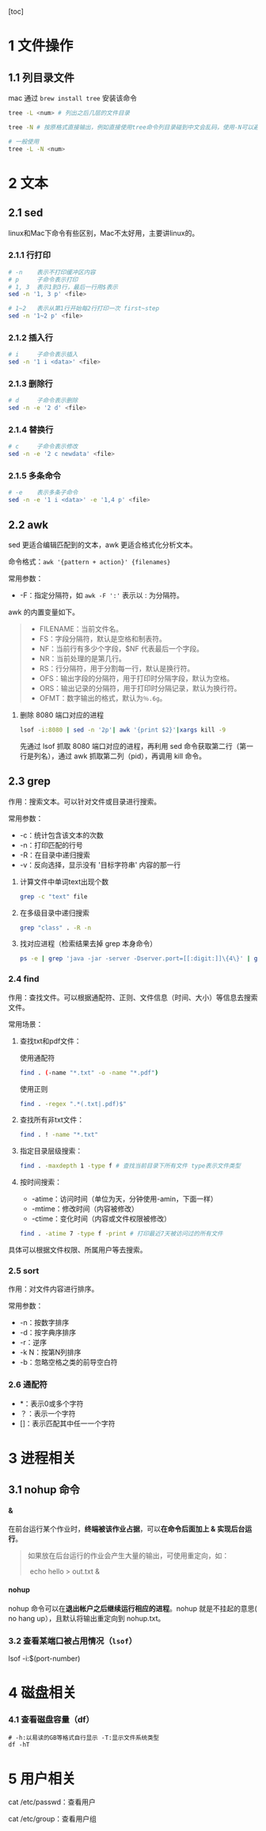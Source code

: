 [toc]

# 1 文件操作

## 1.1 列目录文件

mac 通过 `brew install tree` 安装该命令

```bash
tree -L <num> # 列出之后几层的文件目录

tree -N # 按原格式直接输出，例如直接使用tree命令列目录碰到中文会乱码，使用-N可以避免

# 一般使用
tree -L -N <num>
```



# 2 文本

## 2.1 sed

linux和Mac下命令有些区别，Mac不太好用，主要讲linux的。

### 2.1.1 行打印

```bash
# -n 	表示不打印缓冲区内容
# p 	子命令表示打印
# 1, 3  表示1到3行，最后一行用$表示
sed -n '1, 3 p' <file>

# 1~2   表示从第1行开始每2行打印一次 first~step
sed -n '1~2 p' <file>
```

### 2.1.2 插入行

```bash
# i		子命令表示插入
sed -n '1 i <data>' <file>
```

### 2.1.3 删除行

```bash
# d 	子命令表示删除
sed -n -e '2 d' <file>
```

### 2.1.4 替换行

```bash
# c		子命令表示修改
sed -n -e '2 c newdata' <file>
```

### 2.1.5 多条命令

```bash
# -e	表示多条子命令
sed -n -e '1 i <data>' -e '1,4 p' <file>  
```

## 2.2 awk

sed 更适合编辑匹配到的文本，awk 更适合格式化分析文本。

命令格式：`awk '{pattern + action}' {filenames}`

常用参数：

-   -F：指定分隔符，如 `awk -F ':'` 表示以 : 为分隔符。

awk 的内置变量如下。

>   -   FILENAME：当前文件名。
>   -   FS：字段分隔符，默认是空格和制表符。
>   -   NF：当前行有多少个字段，$NF 代表最后一个字段。
>   -   NR：当前处理的是第几行。
>   -   RS：行分隔符，用于分割每一行，默认是换行符。
>   -   OFS：输出字段的分隔符，用于打印时分隔字段，默认为空格。
>   -   ORS：输出记录的分隔符，用于打印时分隔记录，默认为换行符。
>   -   OFMT：数字输出的格式，默认为`％.6g`。

1.  删除 8080 端口对应的进程

    ```bash
    lsof -i:8080 | sed -n '2p'| awk '{print $2}'|xargs kill -9
    ```

    先通过 lsof 抓取 8080 端口对应的进程，再利用 sed 命令获取第二行（第一行是列名），通过 awk 抓取第二列（pid），再调用 kill 命令。

## 2.3 grep

作用：搜索文本。可以针对文件或目录进行搜索。

常用参数：

- -c：统计包含该文本的次数
- -n：打印匹配的行号
- -R：在目录中递归搜索
- -v：反向选择，显示没有 '目标字符串' 内容的那一行

1. 计算文件中单词text出现个数

    ```bash
    grep -c "text" file
    ```

2. 在多级目录中递归搜索

    ```bash
    grep "class" . -R -n
    ```

3. 找对应进程（检索结果去掉 grep 本身命令）

    ```bash
    ps -e | grep 'java -jar -server -Dserver.port=[[:digit:]]\{4\}' | grep -v 'grep'
    ```

### 2.4 find

作用：查找文件。可以根据通配符、正则、文件信息（时间、大小）等信息去搜索文件。

常用场景：

1. 查找txt和pdf文件：

    使用通配符

    ```bash
    find . (-name "*.txt" -o -name "*.pdf")
    ```

    使用正则

    ```bash
    find . -regex ".*(.txt|.pdf)$"
    ```

2. 查找所有非txt文件：

    ```bash
    find . ! -name "*.txt"
    ```

3. 指定目录层级搜索：

    ```bash
    find . -maxdepth 1 -type f # 查找当前目录下所有文件 type表示文件类型
    ```

4. 按时间搜索：

    - -atime：访问时间（单位为天，分钟使用-amin，下面一样）
    - -mtime：修改时间（内容被修改）
    - -ctime：变化时间（内容或文件权限被修改）

    ```bash
    find . -atime 7 -type f -print # 打印最近7天被访问过的所有文件
    ```

具体可以根据文件权限、所属用户等去搜索。

### 2.5 sort

作用：对文件内容进行排序。

常用参数：

- -n：按数字排序
- -d：按字典序排序
- -r：逆序
- -k N：按第N列排序
- -b：忽略空格之类的前导空白符

### 2.6 通配符

- *：表示0或多个字符
- ？：表示一个字符
- []：表示匹配其中任一一个字符



# 3 进程相关

## 3.1 nohup 命令

#### &

在前台运行某个作业时，**终端被该作业占据**，可以**在命令后面加上 & 实现后台运行**。

> 如果放在后台运行的作业会产生大量的输出，可使用重定向，如：
>
> ​	echo hello > out.txt &

#### nohup

nohup 命令可以在**退出帐户之后继续运行相应的进程**。nohup 就是不挂起的意思( no hang up），且默认将输出重定向到 nohup.txt。



### 3.2 查看某端口被占用情况（`lsof`）

lsof -i:$(port-number)



# 4 磁盘相关

### 4.1 查看磁盘容量（df）

```
# -h:以易读的GB等格式自行显示 -T:显示文件系统类型
df -hT
```



# 5 用户相关

cat /etc/passwd：查看用户

cat /etc/group：查看用户组

